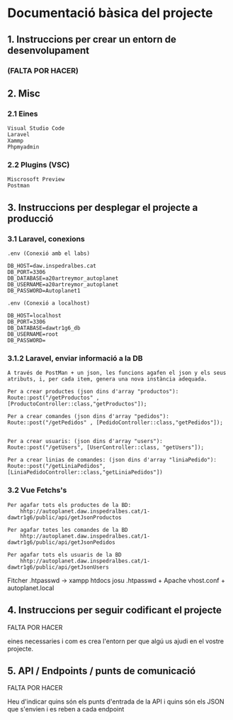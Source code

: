 # Documentació bàsica del projecte

## 1. Instruccions per crear un entorn de desenvolupament

### (FALTA POR HACER)

## 2. Misc

### 2.1 Eines

    Visual Studio Code
    Laravel
    Xammp
    Phpmyadmin

### 2.2 Plugins (VSC)

    Miscrosoft Preview
    Postman

## 3. Instruccions per desplegar el projecte a producció

### 3.1 Laravel, conexions

    .env (Conexió amb el labs)

    DB_HOST=daw.inspedralbes.cat
    DB_PORT=3306
    DB_DATABASE=a20artreymor_autoplanet
    DB_USERNAME=a20artreymor_autoplanet
    DB_PASSWORD=Autoplanet1

    .env (Conexió a localhost)

    DB_HOST=localhost
    DB_PORT=3306
    DB_DATABASE=dawtr1g6_db
    DB_USERNAME=root
    DB_PASSWORD=

### 3.1.2 Laravel, enviar informació a la DB

    A través de PostMan + un json, les funcions agafen el json y els seus atributs, i, per cada item, genera una nova instància adequada.

    Per a crear productes (json dins d'array "productos"):
    Route::post("/getProductos" , [ProductoController::class,"getProductos"]);

    Per a crear comandes (json dins d'array "pedidos"):
    Route::post("/getPedidos" , [PedidoController::class,"getPedidos"]);


    Per a crear usuaris: (json dins d'array "users"):
    Route::post("/getUsers", [UserController::class, "getUsers"]);

    Per a crear linias de comandes: (json dins d'array "liniaPedido"):
    Route::post("/getLiniaPedidos", [LiniaPedidoController::class,"getLiniaPedidos"])
    

### 3.2 Vue Fetchs's


    Per agafar tots els productes de la BD:
        hhtp://autoplanet.daw.inspedralbes.cat/1-dawtr1g6/public/api/getJsonProductos

    Per agafar totes les comandes de la BD
        hhtp://autoplanet.daw.inspedralbes.cat/1-dawtr1g6/public/api/getJsonPedidos
      
    Per agafar tots els usuaris de la BD
        hhtp://autoplanet.daw.inspedralbes.cat/1-dawtr1g6/public/api/getJsonUsers
      


Fitcher .htpasswd -> xampp htdocs josu .htpasswd + Apache vhost.conf + autoplanet.local
## 4. Instruccions per seguir codificant el projecte
FALTA POR HACER

eines necessaries i com es crea l'entorn per que algú us ajudi en el vostre projecte.

## 5. API / Endpoints / punts de comunicació
FALTA POR HACER

Heu d'indicar quins són els punts d'entrada de la API i quins són els JSON que s'envien i es reben a cada endpoint
